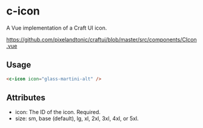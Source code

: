 # c-icon

A Vue implementation of a Craft UI icon.

https://github.com/pixelandtonic/craftui/blob/master/src/components/CIcon.vue

## Usage

```html
<c-icon icon="glass-martini-alt" />
```

## Attributes

- icon: The ID of the icon. Required.
- size: sm, base (default), lg, xl, 2xl, 3xl, 4xl, or 5xl.

